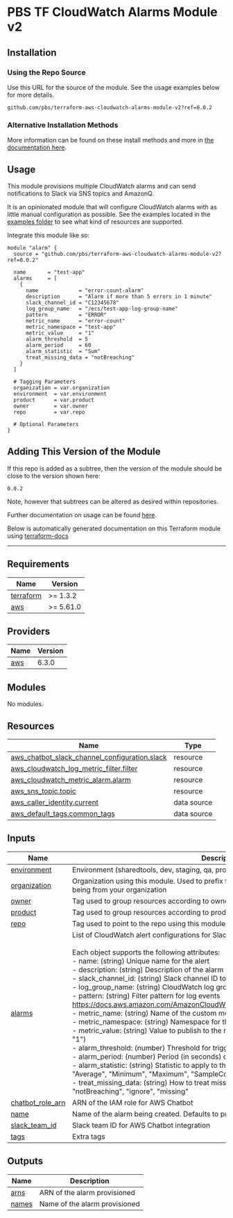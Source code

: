 # PBS TF CloudWatch Alarms Module v2

## Installation

### Using the Repo Source

Use this URL for the source of the module. See the usage examples below for more details.

```hcl
github.com/pbs/terraform-aws-cloudwatch-alarms-module-v2?ref=0.0.2
```

### Alternative Installation Methods

More information can be found on these install methods and more in [the documentation here](./docs/general/install).

## Usage

This module provisions multiple CloudWatch alarms and can send notifications to Slack via SNS topics and AmazonQ.

It is an opinionated module that will configure CloudWatch alarms with as little manual configuration as possible. See the examples located in the [examples folder](/examples) to see what kind of resources are supported.

Integrate this module like so:

```hcl
module "alarm" {
  source = "github.com/pbs/terraform-aws-cloudwatch-alarms-module-v2?ref=0.0.2"

  name       = "test-app"
  alarms     = [
    {
      name             = "error-count-alarm"
      description      = "Alarm if more than 5 errors in 1 minute"
      slack_channel_id = "C12345678"
      log_group_name   = "/ecs/test-app-log-group-name"
      pattern          = "ERROR"
      metric_name      = "error-count"
      metric_namespace = "test-app"
      metric_value     = "1"
      alarm_threshold  = 5
      alarm_period     = 60
      alarm_statistic  = "Sum"
      treat_missing_data = "notBreaching"
    }
  ]

  # Tagging Parameters
  organization = var.organization
  environment  = var.environment
  product      = var.product
  owner        = var.owner
  repo         = var.repo

  # Optional Parameters
}
```

## Adding This Version of the Module

If this repo is added as a subtree, then the version of the module should be close to the version shown here:

`0.0.2`

Note, however that subtrees can be altered as desired within repositories.

Further documentation on usage can be found [here](./docs).

Below is automatically generated documentation on this Terraform module using [terraform-docs][terraform-docs]

---

[terraform-docs]: https://github.com/terraform-docs/terraform-docs

## Requirements

| Name | Version |
|------|---------|
| <a name="requirement_terraform"></a> [terraform](#requirement\_terraform) | >= 1.3.2 |
| <a name="requirement_aws"></a> [aws](#requirement\_aws) | >= 5.61.0 |

## Providers

| Name | Version |
|------|---------|
| <a name="provider_aws"></a> [aws](#provider\_aws) | 6.3.0 |

## Modules

No modules.

## Resources

| Name | Type |
|------|------|
| [aws_chatbot_slack_channel_configuration.slack](https://registry.terraform.io/providers/hashicorp/aws/latest/docs/resources/chatbot_slack_channel_configuration) | resource |
| [aws_cloudwatch_log_metric_filter.filter](https://registry.terraform.io/providers/hashicorp/aws/latest/docs/resources/cloudwatch_log_metric_filter) | resource |
| [aws_cloudwatch_metric_alarm.alarm](https://registry.terraform.io/providers/hashicorp/aws/latest/docs/resources/cloudwatch_metric_alarm) | resource |
| [aws_sns_topic.topic](https://registry.terraform.io/providers/hashicorp/aws/latest/docs/resources/sns_topic) | resource |
| [aws_caller_identity.current](https://registry.terraform.io/providers/hashicorp/aws/latest/docs/data-sources/caller_identity) | data source |
| [aws_default_tags.common_tags](https://registry.terraform.io/providers/hashicorp/aws/latest/docs/data-sources/default_tags) | data source |

## Inputs

| Name | Description | Type | Default | Required |
|------|-------------|------|---------|:--------:|
| <a name="input_environment"></a> [environment](#input\_environment) | Environment (sharedtools, dev, staging, qa, prod) | `string` | n/a | yes |
| <a name="input_organization"></a> [organization](#input\_organization) | Organization using this module. Used to prefix tags so that they are easily identified as being from your organization | `string` | n/a | yes |
| <a name="input_owner"></a> [owner](#input\_owner) | Tag used to group resources according to owner | `string` | n/a | yes |
| <a name="input_product"></a> [product](#input\_product) | Tag used to group resources according to product | `string` | n/a | yes |
| <a name="input_repo"></a> [repo](#input\_repo) | Tag used to point to the repo using this module | `string` | n/a | yes |
| <a name="input_alarms"></a> [alarms](#input\_alarms) | List of CloudWatch alert configurations for Slack notifications.<br><br>Each object supports the following attributes:<br>- name: (string) Unique name for the alert<br>- description: (string) Description of the alarm<br>- slack\_channel\_id: (string) Slack channel ID to send notifications to<br>- log\_group\_name: (string) CloudWatch log group to monitor<br>- pattern: (string) Filter pattern for log events https://docs.aws.amazon.com/AmazonCloudWatch/latest/logs/FilterAndPatternSyntax.html<br>- metric\_name: (string) Name of the custom metric<br>- metric\_namespace: (string) Namespace for the custom metric<br>- metric\_value: (string) Value to publish to the metric when the pattern matches (usually "1")<br>- alarm\_threshold: (number) Threshold for triggering the alarm<br>- alarm\_period: (number) Period (in seconds) over which data is evaluated<br>- alarm\_statistic: (string) Statistic to apply to the metric. Possible values: "Sum", "Average", "Minimum", "Maximum", "SampleCount"<br>- treat\_missing\_data: (string) How to treat missing data. Possible values: "breaching", "notBreaching", "ignore", "missing" | <pre>list(object({<br>    name               = string<br>    description        = string<br>    slack_channel_id   = string<br>    log_group_name     = string<br>    pattern            = string<br>    metric_name        = string<br>    metric_namespace   = string<br>    metric_value       = string<br>    alarm_threshold    = number<br>    alarm_period       = number<br>    alarm_statistic    = string<br>    treat_missing_data = string<br>  }))</pre> | `[]` | no |
| <a name="input_chatbot_role_arn"></a> [chatbot\_role\_arn](#input\_chatbot\_role\_arn) | ARN of the IAM role for AWS Chatbot | `string` | `null` | no |
| <a name="input_name"></a> [name](#input\_name) | Name of the alarm being created. Defaults to product if null. | `string` | `null` | no |
| <a name="input_slack_team_id"></a> [slack\_team\_id](#input\_slack\_team\_id) | Slack team ID for AWS Chatbot integration | `string` | `"T0Y7JC3PF"` | no |
| <a name="input_tags"></a> [tags](#input\_tags) | Extra tags | `map(string)` | `{}` | no |

## Outputs

| Name | Description |
|------|-------------|
| <a name="output_arns"></a> [arns](#output\_arns) | ARN of the alarm provisioned |
| <a name="output_names"></a> [names](#output\_names) | Name of the alarm provisioned |

